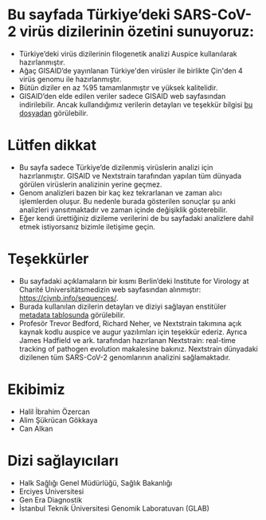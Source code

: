 Bu sayfada Türkiye’deki SARS-CoV-2 virüs dizilerinin özetini sunuyoruz:
=======================================================================

 * Türkiye’deki virüs dizilerinin filogenetik analizi Auspice kullanılarak hazırlanmıştır. 
 * Ağaç GISAID’de yayınlanan Türkiye'den virüsler ile birlikte Çin'den 4 virüs genomu ile hazırlanmıştır. 
 * Bütün diziler en az %95 tamamlanmıştır ve yüksek kalitelidir.
 * GISAID’den elde edilen veriler sadece GISAID web sayfasından indirilebilir. Ancak kullandığımız verilerin detayları ve teşekkür bilgisi [bu dosyadan](https://github.com/BilkentCompGen/tr-covid/blob/master/metadata.tsv) görülebilir. 

Lütfen dikkat
=============

 * Bu sayfa sadece Türkiye’de dizilenmiş virüslerin analizi için hazırlanmıştır. GISAID ve Nextstrain tarafından yapılan tüm dünyada görülen virüslerin analizinin yerine geçmez. 
 * Genom analizleri bazen bir kaç kez tekrarlanan ve zaman alıcı işlemlerden oluşur. Bu nedenle burada gösterilen sonuçlar şu anki analizleri yansıtmaktadır ve zaman içinde değişiklik gösterebilir. 
 * Eğer kendi ürettiğiniz dizileme verilerini de bu sayfadaki analizlere dahil etmek istiyorsanız bizimle iletişime geçin.

Teşekkürler
==========

 * Bu sayfadaki açıklamaların bir kısmı Berlin’deki  Institute for Virology at Charité Universitätsmedizin web sayfasından alınmıştır: https://civnb.info/sequences/.
 * Burada kullanılan dizilerin detayları ve diziyi sağlayan enstitüler [metadata tablosunda](https://github.com/BilkentCompGen/tr-covid/blob/master/metadata.tsv) görülebilir.
 * Profesör Trevor Bedford, Richard Neher, ve Nextstrain takımına açık kaynak kodlu auspice ve augur yazılımları için teşekkür ederiz. Ayrıca James Hadfield ve ark. tarafından hazırlanan Nextstrain: real-time tracking of pathogen evolution makalesine bakınız. Nextstrain dünyadaki dizilenen tüm SARS-CoV-2 genomlarının analizini sağlamaktadır. 

Ekibimiz
========
 * Halil İbrahim Özercan
 * Alim Şükrücan Gökkaya
 * Can Alkan
 
Dizi sağlayıcıları
==================
 * Halk Sağlığı Genel Müdürlüğü,  Sağlık Bakanlığı
 * Erciyes Üniversitesi
 * Gen Era Diagnostik
 * İstanbul Teknik Üniversitesi Genomik Laboratuvarı (GLAB)

